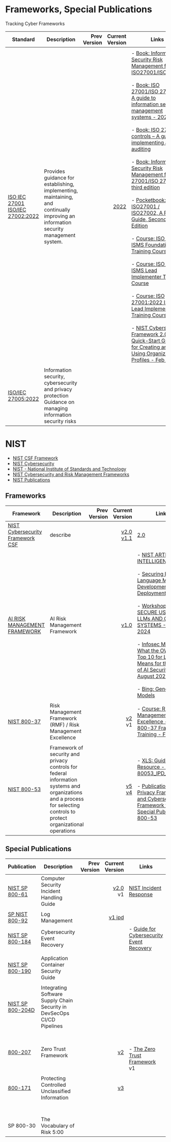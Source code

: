 # Frameworks, Special Publications
Tracking Cyber Frameworks


| Standard | Description | Prev Version | Current Version | Links |
| -------------------------------- | ------------------------------- | --------------: | ---------------: | ---------------------------- |
|                 |             |              |                |        |
| [ISO IEC 27001](https://www.iso.org/standard/27001) <br>[ISO/IEC 27002:2022](https://www.iso.org/standard/75652.html) | Provides guidance for establishing, implementing, maintaining, and continually improving an information security management system. | | [2022](https://www.iso.org/standard/27001) | - [Book: Information Security Risk Management for ISO27001/ISO27002](https://learning.oreilly.com/library/view/information-security-risk/9781849281492/) <br><br>- [Book: ISO 27001/ISO 27002 - A guide to information security management systems - 2023](https://learning.oreilly.com/library/view/iso-27001-iso-27002/9781787784956/) <br><br>- [Book: ISO 27001 controls – A guide to implementing and auditing](https://learning.oreilly.com/library/view/iso-27001-controls/9781787781467/) <br><br>- [Book: Information Security Risk Management for ISO 27001/ISO 27002, third edition](https://learning.oreilly.com/library/view/information-security-risk/9781787781382/) <br><br>- [Pocketbook: ISO27001 / ISO27002, A Pocket Guide, Second Edition](https://learning.oreilly.com/library/view/iso27001-iso27002/9781849285230/) <br><br>- [Course: ISO 27001 ISMS Foundation Training Course](https://learning.oreilly.com/course/iso-27001-isms/9781787782907/) <br><br>- [Course: ISO 27001 ISMS Lead Implementer Training Course](https://learning.oreilly.com/course/iso-27001-isms/9781787783478/) <br><br>- [Course: ISO 27001:2022 ISMS Lead Implementer Training Course](https://learning.oreilly.com/course/iso-27001-2022-isms/9781787785069/) <br><br>- [NIST Cybersecurity Framework 2.0: Quick-Start Guide for Creating and Using Organizational Profiles - Feb 2024](https://www.nist.gov/publications/nist-cybersecurity-framework-20-quick-start-guide-creating-and-using-organizational) |
|                 |             |              |                |        |
| [ISO/IEC 27005:2022](https://www.iso.org/standard/80585.html) | Information security, cybersecurity and privacy protection <br>Guidance on managing information security risks            |              |                |        |


# NIST #

- [NIST CSF Framework](https://www.nist.gov/cyberframework/framework)
- [NIST Cybersecurity](https://www.nist.gov/cybersecurity)
- [NIST - National Institute of Standards and Technology](https://csrc.nist.gov/)
- [NIST Cybersecurity and Risk Management Frameworks](https://learning.oreilly.com/course/nist-cybersecurity-and/9781835886502/)
- [NIST Publications](https://www.nist.gov/publications)


## Frameworks ##

| Framework | Description | Prev Version | Current Version | Links |
| -------------------------------- | ------------------------------- | --------------: | ---------------: | ---------------------------- |
| [NIST Cybersecurity Framework CSF](https://www.nist.gov/cyberframework) | describe |  | [v2.0](https://nvlpubs.nist.gov/nistpubs/CSWP/NIST.CSWP.29.pdf) <br>[v1.1](https://www.nist.gov/cyberframework/csf-11-archive) | [2.0](https://nvlpubs.nist.gov/nistpubs/CSWP/NIST.CSWP.29.pdf) |
|                 |             |              |                |        |
| [AI RISK MANAGEMENT FRAMEWORK](https://www.nist.gov/itl/ai-risk-management-framework) | AI Risk Management Framework | | [v1.0](https://nvlpubs.nist.gov/nistpubs/ai/NIST.AI.100-1.pdf) | - [NIST ARTIFICIAL INTELLIGENCE](https://www.nist.gov/artificial-intelligence) <br><br>- [Securing Large Language Model Development and Deployment](https://www.nist.gov/system/files/documents/2024/02/01/NIST-LLMs-Nick-Hamilton.pdf) <br><br>- [Workshop: SECURE USE OF LLMs AND GEN AI SYSTEMS - Jan 2024](https://www.nist.gov/system/files/documents/2024/01/23/David_Beveridge_NIST%20Jan%202024%20workshop%20on%20Secure%20use%20of%20LLM%20%26%20Gen%20AI%20.pdf) <br><br>- [Infosec Magazine: What the OWASP Top 10 for LLMs Means for the Future of AI Security - August 2023](https://www.infosecurity-magazine.com/news-features/owasp-top-10-llm-means-future-ai/) <br><br>- [Bing: Generative AI Models](https://www.bing.com/search?pglt=41&q=generative+ai+models+list&cvid=115863dc23634767ba48f5d05f052c34&gs_lcrp=EgZjaHJvbWUqBggCEAAYQDIGCAAQABhAMgYIARBFGDkyBggCEAAYQDIGCAMQABhAMgYIBBAAGEAyBggFEAAYQDIGCAYQABhAMgYIBxAAGEAyBggIEAAYQNIBCDY3MzhqMGoxqAIAsAIA&FORM=ANNTA1&PC=U531)    |
|                 |             |              |                |        |
| [NIST 800-37](https://www.nist.gov/privacy-framework/nist-sp-800-37) | Risk Management Framework (RMF) / Risk Management Excellence | | [v2](https://www.nist.gov/privacy-framework/nist-sp-800-37) <br>v1 | - [Course: Risk Management Excellence - NIST 800-37 Framework Training - Feb 2024](https://learning.oreilly.com/course/risk-management-excellence/9781835880760/)  |
|                 |             |              |                |        |
| [NIST 800-53](https://www.nist.gov/privacy-framework/nist-sp-800-53) | Framework of security and privacy controls for federal information systems and organizations and a process for selecting controls to protect organizational operations | | [v5](https://www.nist.gov/privacy-framework/nist-privacy-framework-and-cybersecurity-framework-nist-special-publication-800-53) <br>[v4](https://csrc.nist.gov/pubs/sp/800/53/r4/upd2/final) | - [XLS: Guidance Resource - NIST SP 80053_IPD_mapping](https://view.officeapps.live.com/op/view.aspx?src=https%3A%2F%2Fraw.githubusercontent.com%2Fusnistgov%2FPrivacyFrmwkResources%2Fmaster%2Fresources%2Fz%2520Archive%2FNIST%2520SP%2520800-53%2520Guidance%2FGuidance%2520Resource%2520-%2520NIST%2520SP%252080053_IPD_mapping.xlsx&wdOrigin=BROWSELINK) <br><br>- [Publication: NIST Privacy Framework and Cybersecurity Framework to NIST Special Publication 800-53](https://www.nist.gov/privacy-framework/nist-sp-800-53) |



## Special Publications ##

| Publication | Description | Prev Version | Current Version | Links |
| -------------------------------- | ------------------------------- | --------------: | ---------------: | ---------------------------- |
| [NIST SP 800-61](https://www.nist.gov/privacy-framework/nist-sp-800-61) | Computer Security Incident Handling Guide | | [v2.0](https://csrc.nist.gov/pubs/sp/800/61/r2/final) <br>v1 | [NIST Incident Response](https://csrc.nist.gov/Topics/Security-and-Privacy/security-programs-and-operations/incident-response) |
|                 |             |              |                |        |
| [SP NIST 800-92](https://csrc.nist.gov/Projects/log-management) | Log Management |              | [v1 ipd](https://csrc.nist.gov/pubs/sp/800/92/r1/ipd)               |        |
| [NIST SP 800-184](https://csrc.nist.gov/pubs/sp/800/184/final) | Cybersecurity Event Recovery |  |       | - [Guide for Cybersecurity Event Recovery](https://nvlpubs.nist.gov/nistpubs/SpecialPublications/NIST.SP.800-184.pdf) |
|                 |             |              |                |        |
| [NIST SP 800-190](https://csrc.nist.gov/pubs/sp/800/190/final) | Application Container Security Guide |              |                |        |
|                 |             |              |                |        |
|  [NIST SP 800-204D](https://csrc.nist.gov/News/2024/nist-publishes-sp-800204d) | Integrating Software Supply Chain Security in DevSecOps CI/CD Pipelines |             |                |        |
|                 |             |              |                |        |
| [800-207](https://www.nist.gov/publications/zero-trust-architecture) | Zero Trust Framework |  | [v2](https://www.nist.gov/publications/zero-trust-architecture) | <br><br>- [The Zero Trust Framework](https://learning.oreilly.com/course/the-zero-trust/9780138251826/) <br>v1 |
|                 |             |              |                |        |
| [800-171](https://csrc.nist.gov/pubs/sp/800/171/r3/fpd) | Protecting Controlled Unclassified Information | | [v3](https://csrc.nist.gov/pubs/sp/800/171/r3/fpd) |        |
|                 |             |              |                |        |
|  |             |              |               |        |
|                 |             |              |                |        |
|                 |             |              |                |        |
|                 |             |              |                |        |
|                 |             |              |                |        |
|                 |             |              |                |        |
| SP 800-30  |  The Vocabulary of Risk 5:00           |              |                |        |

